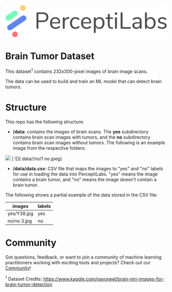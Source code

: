 <p align="center">
  <a href="https://www.perceptilabs.com">
  <img src="./pl_logo.png">
  </a>
</p>

# Brain Tumor Dataset
This dataset<sup>1</sup> contains 232x300-pixel images of brain image scans.

The data can be used to build and train an ML model that can detect brain tumors. 

# Structure
This repo has the following structure:
* **/data**: contains the images of brain scans. The **yes** subdirectory contains brain scan images with tumors, and the **no** subdirectory contains brain scan images without tumors. The following is an example image from the respective folders:

![](./data/no/Y1.jpg)  |  ![](.data//no/1 no.jpeg)

* **/data/data.csv**: CSV file that maps the images to "yes" and "no" labels for use in loading the data into PerceptiLabs. "yes" means the image contains a brain tumor, and "no" means the image doesn't contain a brain tumor.

The following shows a partial example of the data stored in the CSV file:

| images | labels |
| ---------- | ------ |
| yes/Y38.jpg | yes |
| no/no 3.jpg | no |

# Community

Got questions, feedback, or want to join a community of machine learning practitioners working with exciting tools and projects? Check out our [Community](https://forum.perceptilabs.com/)!

<sup>1</sup> Dataset Credits: https://www.kaggle.com/navoneel/brain-mri-images-for-brain-tumor-detection
